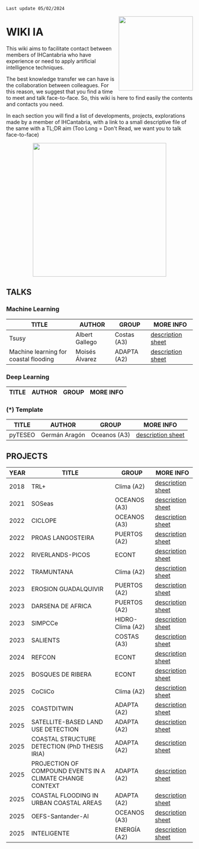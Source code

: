 ```{important}
Last update 05/02/2024
```
<img align="right" src="https://ihcantabria.com/wp-content/uploads/2018/06/Logo-IHCantabria-Universidad-Cantabria_black-copia.jpg" width="200
"/>
# WIKI IA 

This wiki aims to facilitate contact between members of IHCantabria who have experience or need to apply artificial intelligence techniques.  

The best knowledge transfer we can have is the collaboration between colleagues. For this reason, we suggest that you find a time to meet and talk face-to-face. So, this wiki is here to find easily the contents and contacts you need.

In each section you will find a list of developments, projects, explorations made by a member of IHCantabria, with a link to a small descriptive file of the same with a TL;DR aim (Too Long = Don't Read, we want you to talk face-to-face)

<p align="center" >  
<img src="https://media.giphy.com/media/v1.Y2lkPTc5MGI3NjExNGR3emhvNzk0bngxOGJyZG1vM3ZoaGZjbXVkb2QzYTBkbW04eDBqZiZlcD12MV9pbnRlcm5hbF9naWZfYnlfaWQmY3Q9Zw/TvwzctVdT8pItRFIjV/giphy-downsized-large.gif" width="360">
</p>

## TALKS

### Machine Learning
TITLE | AUTHOR | GROUP |  MORE INFO
------|--------|-------|-----------
Tsusy | Albert Gallego | Costas (A3) |  [description sheet](sheets/tsusy.md)
Machine learning for coastal flooding | Moisés Álvarez | ADAPTA (A2) | [description sheet](sheets/flooding.md)

### Deep Learning
TITLE | AUTHOR | GROUP |  MORE INFO
------|--------|-------|-----------


### (*) Template
TITLE | AUTHOR | GROUP |  MORE INFO
------|--------|-------|-----------
pyTESEO | Germán Aragón | Oceanos (A3) |  [description sheet](sheets/pyteseo.md)



## PROJECTS

YEAR | TITLE  | GROUP        |  MORE INFO
-----|--------|--------------|---------------------------------------
2018 | TRL+ | Clima (A2) | [description sheet](sheets/TRL_plus.md)
2021 | SOSeas | OCEANOS (A3) | [description sheet](sheets/SOSeas.md)
2022 | CICLOPE | OCEANOS (A3) | [description sheet](sheets/CICLOPE.md)
2022 | PROAS LANGOSTEIRA | PUERTOS (A2) | [description sheet](sheets/PROAS_LANGOSTEIRA.md)
2022 | RIVERLANDS-PICOS | ECONT | [description sheet](sheets/RIVERLANDS-PICOS.md)
2022 | TRAMUNTANA | Clima (A2) | [description sheet](sheets/TRAMUNTANA.md)
2023 | EROSION GUADALQUIVIR | PUERTOS (A2) | [description sheet](sheets/EROSION_GUADALQUIVIR.md)
2023 | DARSENA DE AFRICA | PUERTOS (A2) | [description sheet](sheets/DARSENA_AFRICA.md)
2023 | SIMPCCe| HIDRO-Clima (A2)| [description sheet](sheets/SIMPCCe.md)
2023 | SALIENTS | COSTAS (A3) | [description sheet](sheets/tombolo_formation.md)
2024 | REFCON | ECONT | [description sheet](sheets/REFCON.md)
2025 | BOSQUES DE RIBERA | ECONT | [description sheet](sheets/BOSQUES_RIBERA.md)
2025 | CoCliCo | Clima (A2) | [description sheet](sheets/CoCliCo.md)
2025 | COASTDITWIN | ADAPTA (A2) | [description sheet](sheets/GEMELO_DIGITAL.md)
2025 | SATELLITE-BASED LAND USE DETECTION | ADAPTA (A2) | [description sheet](sheets/USOS_SUELO.md)
2025 | COASTAL STRUCTURE DETECTION (PhD THESIS IRIA) | ADAPTA (A2) | [description sheet](sheets/DETECCION_ESTRUCTURAS.md)
2025 | PROJECTION OF COMPOUND EVENTS IN A CLIMATE CHANGE CONTEXT | ADAPTA (A2) | [description sheet](sheets/COMPOUND.md)
2025 | COASTAL FLOODING IN URBAN COASTAL AREAS | ADAPTA (A2) | [description sheet](sheets/GARACHICO.md)
2025 | OEFS-Santander-AI | OCEANOS (A3) | [description sheet](sheets/OEFS-Santander-AI.md)
2025 | INTELIGENTE | ENERGÍA (A2) | [description sheet](sheets/INTELIGENTE.md)
